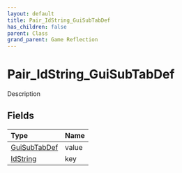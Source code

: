 ```yaml
---
layout: default
title: Pair_IdString_GuiSubTabDef
has_children: false
parent: Class
grand_parent: Game Reflection
---
```

# Pair_IdString_GuiSubTabDef
Description 

## Fields
| Type | Name |
|:-------------|:--------------|
| [GuiSubTabDef](/game-reflection/classes/gui_sub_tab_def.md) | value |
| [IdString](/game-reflection/components/id_string.md) | key |
